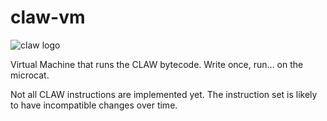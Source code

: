 # claw-vm
![claw logo](http://s.lowendshare.com/7/1440283862.613.clawchip_huge%20[111240].png)

Virtual Machine that runs the CLAW bytecode. Write once, run... on the microcat.

Not all CLAW instructions are implemented yet. The instruction set is likely to have incompatible changes over time.
